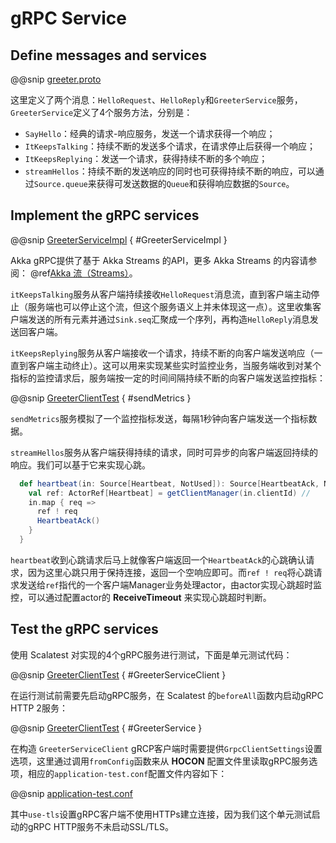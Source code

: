 # gRPC Service

## Define messages and services

@@snip [greeter.proto](../../../../../cookbook-grpc/src/main/protobuf/greeter/greeter.proto)

这里定义了两个消息：`HelloRequest`、`HelloReply`和`GreeterService`服务，`GreeterService`定义了4个服务方法，分别是：

- `SayHello`：经典的请求-响应服务，发送一个请求获得一个响应；
- `ItKeepsTalking`：持续不断的发送多个请求，在请求停止后获得一个响应；
- `ItKeepsReplying`：发送一个请求，获得持续不断的多个响应；
- `streamHellos`：持续不断的发送响应的同时也可获得持续不断的响应，可以通过`Source.queue`来获得可发送数据的`Queue`和获得响应数据的`Source`。

## Implement the gRPC services

@@snip [GreeterServiceImpl](../../../../../cookbook-grpc/src/main/scala/greeter/GreeterServiceImpl.scala) { #GreeterServiceImpl }

Akka gRPC提供了基于 Akka Streams 的API，更多 Akka Streams 的内容请参阅： @ref[Akka 流（Streams）](../streams/index.md)。

`itKeepsTalking`服务从客户端持续接收`HelloRequest`消息流，直到客户端主动停止（服务端也可以停止这个流，但这个服务语义上并未体现这一点）。这里收集客户端发送的所有元素并通过`Sink.seq`汇聚成一个序列，再构造`HelloReply`消息发送回客户端。

`itKeepsReplying`服务从客户端接收一个请求，持续不断的向客户端发送响应（一直到客户端主动终止）。这可以用来实现某些实时监控业务，当服务端收到对某个指标的监控请求后，服务端按一定的时间间隔持续不断的向客户端发送监控指标：

@@snip [GreeterClientTest](../../../../../cookbook-grpc/src/test/scala/greeter/GreeterClientTest.scala) { #sendMetrics }

`sendMetrics`服务模拟了一个监控指标发送，每隔1秒钟向客户端发送一个指标数据。

`streamHellos`服务从客户端获得持续的请求，同时可异步的向客户端返回持续的响应。我们可以基于它来实现心跳。

```scala
  def heartbeat(in: Source[Heartbeat, NotUsed]): Source[HeartbeatAck, NotUsed] = {
    val ref: ActorRef[Heartbeat] = getClientManager(in.clientId) // 
    in.map { req =>
      ref ! req
      HeartbeatAck()
    }
  }
```

`heartbeat`收到心跳请求后马上就像客户端返回一个`HeartbeatAck`的心跳确认请求，因为这里心跳只用于保持连接，返回一个空响应即可。而`ref ! req`将心跳请求发送给`ref`指代的一个客户端Manager业务处理actor，由actor实现心跳超时监控，可以通过配置actor的 **ReceiveTimeout** 来实现心跳超时判断。

## Test the gRPC services

使用 Scalatest 对实现的4个gRPC服务进行测试，下面是单元测试代码：

@@snip [GreeterClientTest](../../../../../cookbook-grpc/src/test/scala/greeter/GreeterClientTest.scala) { #GreeterServiceClient }

在运行测试前需要先启动gRPC服务，在 Scalatest 的`beforeAll`函数内启动gRPC HTTP 2服务：

@@snip [GreeterClientTest](../../../../../cookbook-grpc/src/test/scala/greeter/GreeterClientTest.scala) { #GreeterService }

在构造 `GreeterServiceClient` gRCP客户端时需要提供`GrpcClientSettings`设置选项，这里通过调用`fromConfig`函数来从 **HOCON** 配置文件里读取gRPC服务选项，相应的`application-test.conf`配置文件内容如下：

@@snip [application-test.conf](../../../../../cookbook-grpc/src/test/resources/application-test.conf)

其中`use-tls`设置gRPC客户端不使用HTTPs建立连接，因为我们这个单元测试启动的gRPC HTTP服务不未启动SSL/TLS。
